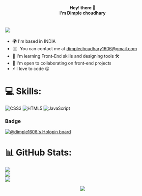 

<div align="center"> <b>  Hey! there 👋 </b></div>
<div align="center"> <b> I'm Dimple choudhary </b> </div>


![](https://user-images.githubusercontent.com/96401557/196701699-8749f074-2384-4ce0-908a-4b42e73ebe1e.png)
===============================

* 🌍  I'm based in INDIA 
* ✉️  You can contact me at [dimplechoudhary1606@gmail.com](mailto:dimplechoudhary1606@gmail.com)
* 🧠  I'm learning Front-End skills and designing tools 🛠
* 🤝  I'm open to collaborating on front-end projects
* ⚡  I love to code 😜



# 💻 Skills:

 ![CSS3](https://img.shields.io/badge/css3-%231572B6.svg?style=for-the-badge&logo=css3&logoColor=white) ![HTML5](https://img.shields.io/badge/html5-%23E34F26.svg?style=for-the-badge&logo=html5&logoColor=white)  ![JavaScript](https://img.shields.io/badge/javascript-%23323330.svg?style=for-the-badge&logo=javascript&logoColor=%23F7DF1E) 



### Badge 

[![@dimple1606's Holopin board](https://holopin.io/api/user/board?user=dimple1606)](https://holopin.io/@dimple1606)

# 📊 GitHub Stats:
![](https://github-readme-stats.vercel.app/api?username=Dimple-choudhary&theme=dark&hide_border=false&include_all_commits=false&count_private=false)<br/>
![](https://github-readme-streak-stats.herokuapp.com/?user=Dimple-choudhary&theme=dark&hide_border=false)<br/>
![](https://github-readme-stats.vercel.app/api/top-langs/?username=Dimple-choudhary&theme=dark&hide_border=false&include_all_commits=false&count_private=false&layout=compact)
<br>
<p align="center">
    <img src="https://readme-typing-svg.herokuapp.com?size=30&duration=5001&color=FFA500&vCenter=true&center=true&width=460&lines=Have+a+nice+day+!;" </p>

